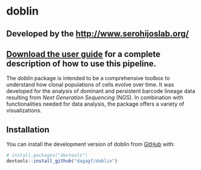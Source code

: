 # doblin

## Developed by the <http://www.serohijoslab.org/>

## [Download the user guide](https://github.com/dagagf/doblin/blob/master/vignettes/doblin.pdf) for a complete description of how to use this pipeline.

The *doblin* package is intended to be a comprehensive toolbox to understand how clonal populations of cells evolve over time. It was developed for the analysis of dominant and persistent barcode lineage data resulting from *Next Generation Sequencing* (NGS). In combination with functionalities needed for data analysis, the package offers a variety of visualizations.

## Installation

You can install the development version of doblin from [GitHub](https://github.com/dagagf/doblin) with:

``` r
# install.packages("devtools")
devtools::install_github("dagagf/doblin")
```

